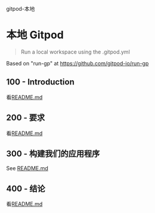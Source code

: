 gitpod-本地

# 本地 Gitpod

> Run a local workspace using the .gitpod.yml

Based on "run-gp" at <https://github.com/gitpod-io/run-gp>

## 100 - Introduction

看[README.md](./100/README.md)

## 200 - 要求

看[README.md](./200/README.md)

## 300 - 构建我们的应用程序

See [README.md](./300/README.md)

## 400 - 结论

看[README.md](./400/README.md)
